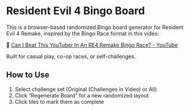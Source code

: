 # Resident Evil 4 Bingo Board

This is a browser-based randomized Bingo board generator for Resident Evil 4 Remake, inspired by the Bingo Race format in this video:

🎥 [Can I Beat This YouTuber In An RE4 Remake Bingo Race? - YouTube](https://www.youtube.com/watch?v=EMHNBdynTT0)

Built for casual play, co-op races, or self-challenges.

## How to Use
1. Select challenge set (Original (Challenges in Video) or All)
2. Click “Regenerate Board” for a new randomized layout
3. Click tiles to mark them as complete
